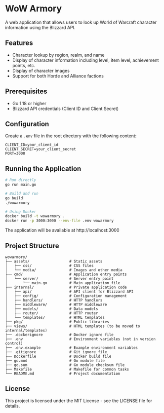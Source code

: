 # WoW Armory

A web application that allows users to look up World of Warcraft character information using the Blizzard API.

## Features

- Character lookup by region, realm, and name
- Display of character information including level, item level, achievement points, etc.
- Display of character images
- Support for both Horde and Alliance factions

## Prerequisites

- Go 1.18 or higher
- Blizzard API credentials (Client ID and Client Secret)

## Configuration

Create a `.env` file in the root directory with the following content:

```
CLIENT_ID=your_client_id
CLIENT_SECRET=your_client_secret
PORT=3000
```

## Running the Application

```bash
# Run directly
go run main.go

# Build and run
go build
./wowarmory

# Using Docker
docker build -t wowarmory .
docker run -p 3000:3000 --env-file .env wowarmory
```

The application will be available at http://localhost:3000

## Project Structure

```
wowarmory/
├── assets/                  # Static assets
│   ├── css/                 # CSS files
│   └── media/               # Images and other media
├── cmd/                     # Application entry points
│   └── server/              # Server entry point
│       └── main.go          # Main application file
├── internal/                # Private application code
│   ├── api/                 # API client for Blizzard API
│   ├── config/              # Configuration management
│   ├── handlers/            # HTTP handlers
│   ├── middleware/          # HTTP middleware
│   ├── models/              # Data models
│   ├── router/              # HTTP router
│   └── templates/           # HTML templates
├── pkg/                     # Public libraries
├── views/                   # HTML templates (to be moved to internal/templates)
├── .dockerignore            # Docker ignore file
├── .env                     # Environment variables (not in version control)
├── .env.example             # Example environment variables
├── .gitignore               # Git ignore file
├── Dockerfile               # Docker build file
├── go.mod                   # Go module file
├── go.sum                   # Go module checksum file
├── Makefile                 # Makefile for common tasks
└── README.md                # Project documentation
```

## License

This project is licensed under the MIT License - see the LICENSE file for details.
